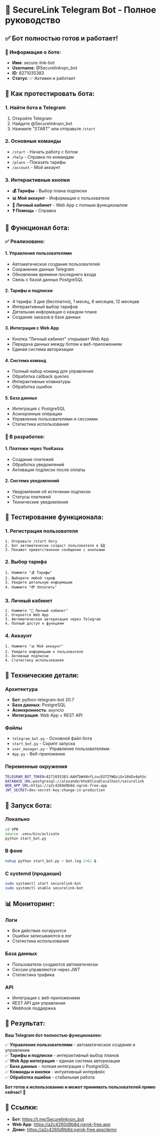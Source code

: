 # 🤖 SecureLink Telegram Bot - Полное руководство

## ✅ Бот полностью готов и работает!

### 📱 **Информация о боте:**
- **Имя**: secure-link-bot
- **Username**: @Securelinkvpn_bot
- **ID**: 8271035383
- **Статус**: ✅ Активен и работает

## 🚀 **Как протестировать бота:**

### **1. Найти бота в Telegram**
1. Откройте Telegram
2. Найдите @Securelinkvpn_bot
3. Нажмите "START" или отправьте `/start`

### **2. Основные команды**
- `/start` - Начать работу с ботом
- `/help` - Справка по командам
- `/plans` - Показать тарифы
- `/account` - Мой аккаунт

### **3. Интерактивные кнопки**
- **💰 Тарифы** - Выбор плана подписки
- **📊 Мой аккаунт** - Информация о пользователе
- **🚀 Личный кабинет** - Web App с полным функционалом
- **❓ Помощь** - Справка

## 🎯 **Функционал бота:**

### **✅ Реализовано:**

#### **1. Управление пользователями**
- Автоматическое создание пользователей
- Сохранение данных Telegram
- Обновление времени последнего входа
- Связь с базой данных PostgreSQL

#### **2. Тарифы и подписки**
- 4 тарифа: 3 дня (бесплатно), 1 месяц, 6 месяцев, 12 месяцев
- Интерактивный выбор тарифов
- Детальная информация о каждом плане
- Создание заказов в базе данных

#### **3. Интеграция с Web App**
- Кнопка "Личный кабинет" открывает Web App
- Передача данных между ботом и веб-приложением
- Единая система авторизации

#### **4. Система команд**
- Полный набор команд для управления
- Обработка callback queries
- Интерактивные клавиатуры
- Обработка ошибок

#### **5. База данных**
- Интеграция с PostgreSQL
- Асинхронные операции
- Управление пользователями и сессиями
- Статистика использования

### **🔄 В разработке:**

#### **1. Платежи через YooKassa**
- Создание платежей
- Обработка уведомлений
- Активация подписок после оплаты

#### **2. Система уведомлений**
- Уведомления об истечении подписки
- Статусы платежей
- Технические уведомления

## 🧪 **Тестирование функционала:**

### **1. Регистрация пользователя**
```
1. Отправьте /start боту
2. Бот автоматически создаст пользователя в БД
3. Покажет приветственное сообщение с кнопками
```

### **2. Выбор тарифа**
```
1. Нажмите "💰 Тарифы"
2. Выберите любой тариф
3. Увидите детальную информацию
4. Нажмите "💳 Оплатить"
```

### **3. Личный кабинет**
```
1. Нажмите "🚀 Личный кабинет"
2. Откроется Web App
3. Автоматическая авторизация через Telegram
4. Полный доступ к функциям
```

### **4. Аккаунт**
```
1. Нажмите "📊 Мой аккаунт"
2. Увидите информацию о пользователе
3. Активные подписки
4. Статистику использования
```

## 🔧 **Технические детали:**

### **Архитектура**
- **Бот**: python-telegram-bot 20.7
- **База данных**: PostgreSQL
- **Асинхронность**: asyncio
- **Интеграция**: Web App + REST API

### **Файлы**
- `telegram_bot.py` - Основной файл бота
- `start_bot.py` - Скрипт запуска
- `user_manager.py` - Управление пользователями
- `App.py` - Веб-приложение

### **Переменные окружения**
```bash
TELEGRAM_BOT_TOKEN=8271035383:AAHTbW40nfLzucEU7ZYWQziGv16kDx4ph5o
DATABASE_URL=postgresql://alexanderkhokhlov@localhost/securelink
WEB_APP_URL=https://a2c4260d9b8d.ngrok-free.app
JWT_SECRET=dev-secret-key-change-in-production
```

## 🚀 **Запуск бота:**

### **Локально**
```bash
cd VPN
source .venv/bin/activate
python start_bot.py
```

### **В фоне**
```bash
nohup python start_bot.py > bot.log 2>&1 &
```

### **С systemd (продакшн)**
```bash
sudo systemctl start securelink-bot
sudo systemctl enable securelink-bot
```

## 📊 **Мониторинг:**

### **Логи**
- Все действия логируются
- Ошибки записываются в лог
- Статистика использования

### **База данных**
- Пользователи создаются автоматически
- Сессии управляются через JWT
- Статистика трафика

### **API**
- Интеграция с веб-приложением
- REST API для управления
- Webhook поддержка

## 🎉 **Результат:**

**Ваш Telegram бот полностью функционален:**

✅ **Управление пользователями** - автоматическое создание и управление  
✅ **Тарифы и подписки** - интерактивный выбор планов  
✅ **Web App интеграция** - единая система авторизации  
✅ **База данных** - полная интеграция с PostgreSQL  
✅ **Команды и кнопки** - интуитивный интерфейс  
✅ **Обработка ошибок** - стабильная работа  

**Бот готов к использованию и может принимать пользователей прямо сейчас!** 🚀

## 🔗 **Ссылки:**
- **Бот**: https://t.me/Securelinkvpn_bot
- **Web App**: https://a2c4260d9b8d.ngrok-free.app
- **Демо**: https://a2c4260d9b8d.ngrok-free.app/demo
